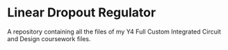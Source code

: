 # Linear Dropout Regulator
 A repository containing all the files of my Y4 Full Custom Integrated Circuit and Design coursework files.
